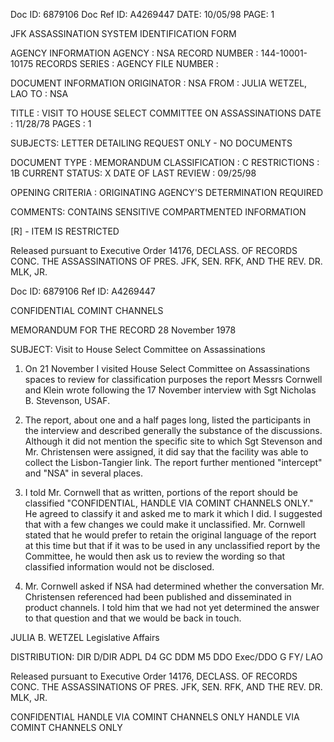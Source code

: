 Doc ID: 6879106 Doc Ref ID: A4269447 DATE: 10/05/98
PAGE: 1

JFK ASSASSINATION SYSTEM
IDENTIFICATION FORM

AGENCY INFORMATION
AGENCY : NSA
RECORD NUMBER : 144-10001-10175
RECORDS SERIES :
AGENCY FILE NUMBER :

DOCUMENT INFORMATION
ORIGINATOR : NSA
FROM : JULIA WETZEL, LAO
TO : NSA

TITLE : VISIT TO HOUSE SELECT COMMITTEE ON ASSASSINATIONS
DATE : 11/28/78
PAGES : 1

SUBJECTS: LETTER DETAILING REQUEST ONLY - NO DOCUMENTS

DOCUMENT TYPE : MEMORANDUM
CLASSIFICATION : C
RESTRICTIONS : 1B
CURRENT STATUS: X
DATE OF LAST REVIEW : 09/25/98

OPENING CRITERIA :
ORIGINATING AGENCY'S DETERMINATION REQUIRED

COMMENTS:
CONTAINS SENSITIVE COMPARTMENTED INFORMATION

[R] - ITEM IS RESTRICTED

Released pursuant to Executive Order 14176, DECLASS. OF RECORDS CONC. THE ASSASSINATIONS OF PRES. JFK, SEN.
RFK, AND THE REV. DR. MLK, JR.

Doc ID: 6879106 Ref ID: A4269447

CONFIDENTIAL
COMINT CHANNELS

MEMORANDUM FOR THE RECORD 28 November 1978

SUBJECT: Visit to House Select Committee on Assassinations

1. On 21 November I visited House Select Committee on Assassinations
spaces to review for classification purposes the report Messrs Cornwell
and Klein wrote following the 17 November interview with Sgt Nicholas B.
Stevenson, USAF.

2. The report, about one and a half pages long, listed the participants
in the interview and described generally the substance of the discussions.
Although it did not mention the specific site to which Sgt Stevenson and
Mr. Christensen were assigned, it did say that the facility was able to
collect the Lisbon-Tangier link. The report further mentioned "intercept"
and "NSA" in several places.

3. I told Mr. Cornwell that as written, portions of the report should
be classified "CONFIDENTIAL, HANDLE VIA COMINT CHANNELS ONLY." He agreed
to classify it and asked me to mark it which I did. I suggested that with
a few changes we could make it unclassified. Mr. Cornwell stated that he
would prefer to retain the original language of the report at this time
but that if it was to be used in any unclassified report by the Committee,
he would then ask us to review the wording so that classified information
would not be disclosed.

4. Mr. Cornwell asked if NSA had determined whether the conversation
Mr. Christensen referenced had been published and disseminated in product
channels. I told him that we had not yet determined the answer to that
question and that we would be back in touch.

JULIA B. WETZEL
Legislative Affairs

DISTRIBUTION:
DIR
D/DIR
ADPL
D4
GC
DDM
M5
DDO
Exec/DDO
G FY/
LAO

Released pursuant to Executive Order 14176, DECLASS. OF RECORDS CONC. THE ASSASSINATIONS OF PRES. JFK,
SEN. RFK, AND THE REV. DR. MLK, JR.

CONFIDENTIAL
HANDLE VIA COMINT CHANNELS ONLY
HANDLE VIA COMINT CHANNELS ONLY
